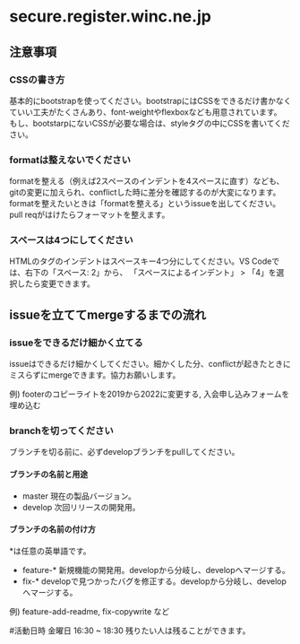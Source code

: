 # secure.register.winc.ne.jp 

## 注意事項

### CSSの書き方
基本的にbootstrapを使ってください。bootstrapにはCSSをできるだけ書かなくていい工夫がたくさんあり、font-weightやflexboxなども用意されています。
もし、bootstarpにないCSSが必要な場合は、styleタグの中にCSSを書いてください。

### formatは整えないでください
formatを整える（例えば2スペースのインデントを4スペースに直す）なども、gitの変更に加えられ、conflictした時に差分を確認するのが大変になります。formatを整えたいときは「formatを整える」というissueを出してください。pull reqがはけたらフォーマットを整えます。

### スペースは4つにしてください
HTMLのタグのインデントはスペースキー4つ分にしてください。VS Codeでは、右下の「スペース: 2」から、 「スペースによるインデント」 > 「4」を選択したら変更できます。 

## issueを立ててmergeするまでの流れ
### issueをできるだけ細かく立てる
issueはできるだけ細かくしてください。細かくした分、conflictが起きたときにミスらずにmergeできます。協力お願いします。

例) footerのコピーライトを2019から2022に変更する, 入会申し込みフォームを埋め込む
### branchを切ってください
ブランチを切る前に、必ずdevelopブランチをpullしてください。

#### ブランチの名前と用途
- master 現在の製品バージョン。
- develop 次回リリースの開発用。
#### ブランチの名前の付け方
*は任意の英単語です。
- feature-*  新規機能の開発用。developから分岐し、developへマージする。
- fix-*  developで見つかったバグを修正する。developから分岐し、developへマージする。

例) feature-add-readme, fix-copywrite など


#活動日時
金曜日 16:30 ~ 18:30 
残りたい人は残ることができます。
